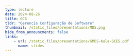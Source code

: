 ```yaml
---
type: lecture
date: 2024-08-26
title: GCS
tldr: "Gerencia Configuração de Software"
thumbnail: /static_files/presentations/MDS.png
hide_from_announcments: false
links: 
    - url: /static_files/presentations/GMDS-Aula-GCES.pdf
      name: slides
---
```


